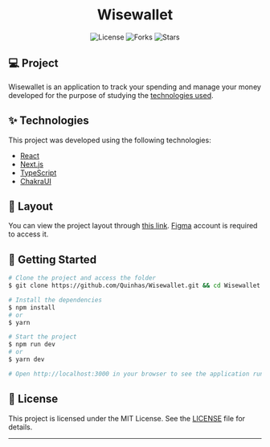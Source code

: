 <h1 align="center">Wisewallet</h1>

<p align="center">
  <img  src="https://img.shields.io/static/v1?label=license&message=MIT&color=5965E0&labelColor=121214" alt="License">

  <img src="https://img.shields.io/github/forks/Quinhas/Wisewallet?label=forks&message=MIT&color=5965E0&labelColor=121214" alt="Forks">

  <img src="https://img.shields.io/github/stars/Quinhas/Wisewallet?label=stars&message=MIT&color=5965E0&labelColor=121214" alt="Stars">
</p>

## 💻 Project

Wisewallet is an application to track your spending and manage your money developed for the purpose of studying the [technologies used](#Technologies).

## ✨ Technologies

This project was developed using the following technologies:

- [React](https://reactjs.org)
- [Next.js](https://nextjs.org/)
- [TypeScript](https://www.typescriptlang.org/)
- [ChakraUI](https://chakra-ui.com/)

## 🔖 Layout

You can view the project layout through [this link](https://www.figma.com/file/746WTZhEy15X8KI6sYG6W9/Wisewallet/duplicate). [Figma](http://figma.com/) account is required to access it.

## 🚀 Getting Started

```bash
# Clone the project and access the folder
$ git clone https://github.com/Quinhas/Wisewallet.git && cd Wisewallet

# Install the dependencies
$ npm install
# or
$ yarn

# Start the project
$ npm run dev
# or
$ yarn dev

# Open http://localhost:3000 in your browser to see the application running!
```

## 📝 License

This project is licensed under the MIT License. See the [LICENSE](LICENSE) file for details.

---
